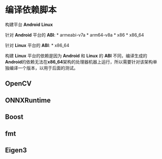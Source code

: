# 编译依赖脚本

构建平台 **Android** **Linux**

针对 **Android** 平台的 **ABI**:
    * armeabi-v7a
    * arm64-v8a
    * x86
    * x86_64

针对 **Linux** 平台的 **ABI**:
    * x86_64

构建 **Linux** 平台的依赖是因为 **Android** 和 **Linux** 的 **ABI** 不同，编译生成的**Android**的依赖无法在**x86_64**架构的处理器机器上运行，所以需要针对该架构单独编译一个版本，以用于后面的测试。

## OpenCV

## ONNXRuntime

## Boost

## fmt

## Eigen3


